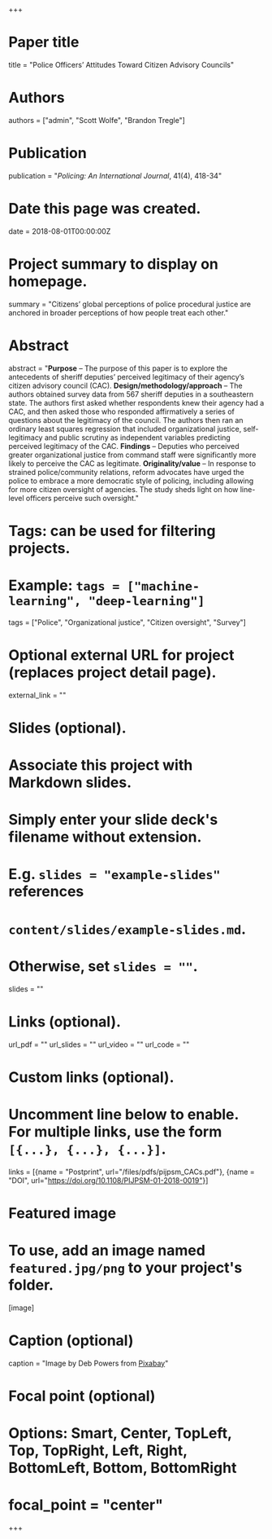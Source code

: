 +++
# Paper title
title = "Police Officers’ Attitudes Toward Citizen Advisory Councils"

# Authors
authors = ["admin", "Scott Wolfe", "Brandon Tregle"]

# Publication
publication = "*Policing: An International Journal*, 41(4), 418-34"

# Date this page was created.
date = 2018-08-01T00:00:00Z

# Project summary to display on homepage.
summary = "Citizens’ global perceptions of police procedural justice are anchored in broader perceptions of how people treat each other."

# Abstract
abstract = "**Purpose** – The purpose of this paper is to explore the antecedents of sheriff deputies’ perceived legitimacy of their agency’s citizen advisory council (CAC). **Design/methodology/approach** – The authors obtained survey data from 567 sheriff deputies in a southeastern state. The authors first asked whether respondents knew their agency had a CAC, and then asked those who responded affirmatively a series of questions about the legitimacy of the council. The authors then ran an ordinary least squares regression that included organizational justice, self-legitimacy and public scrutiny as independent variables predicting perceived legitimacy of the CAC. **Findings** – Deputies who perceived greater organizational justice from command staff were significantly more likely to perceive the CAC as legitimate. **Originality/value** – In response to strained police/community relations, reform advocates have urged the police to embrace a more democratic style of policing, including allowing for more citizen oversight of agencies. The study sheds light on how line-level officers perceive such oversight."

# Tags: can be used for filtering projects.
# Example: `tags = ["machine-learning", "deep-learning"]`
tags = ["Police", "Organizational justice", "Citizen oversight", "Survey"]

# Optional external URL for project (replaces project detail page).
external_link = ""

# Slides (optional).
#   Associate this project with Markdown slides.
#   Simply enter your slide deck's filename without extension.
#   E.g. `slides = "example-slides"` references 
#   `content/slides/example-slides.md`.
#   Otherwise, set `slides = ""`.
slides = ""

# Links (optional).
url_pdf = ""
url_slides = ""
url_video = ""
url_code = ""

# Custom links (optional).
#   Uncomment line below to enable. For multiple links, use the form `[{...}, {...}, {...}]`.
links = [{name = "Postprint", url="/files/pdfs/pijpsm_CACs.pdf"}, {name = "DOI", url="https://doi.org/10.1108/PIJPSM-01-2018-0019"}]

# Featured image
# To use, add an image named `featured.jpg/png` to your project's folder. 
[image]
  # Caption (optional)
  caption = "Image by Deb Powers from [Pixabay](https://pixabay.com/photos/city-council-meeting-208769/)"
  
  # Focal point (optional)
  # Options: Smart, Center, TopLeft, Top, TopRight, Left, Right, BottomLeft, Bottom, BottomRight
  # focal_point = "center"
+++